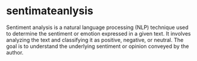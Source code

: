 # sentimateanlysis
Sentiment analysis is a natural language processing (NLP) technique used to determine the sentiment or emotion expressed in a given text. It involves analyzing the text and classifying it as positive, negative, or neutral. The goal is to understand the underlying sentiment or opinion conveyed by the author.
